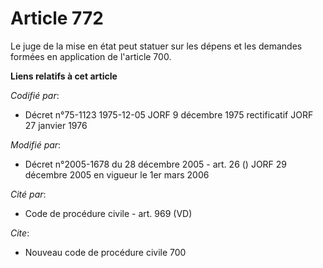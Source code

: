 # Article 772

Le juge de la mise en état peut statuer sur les dépens et les demandes formées en application de l'article 700.

**Liens relatifs à cet article**

_Codifié par_:

  - Décret n°75-1123 1975-12-05 JORF 9 décembre 1975 rectificatif JORF 27 janvier 1976

_Modifié par_:

  - Décret n°2005-1678 du 28 décembre 2005 - art. 26 () JORF 29 décembre 2005 en vigueur le 1er mars 2006

_Cité par_:

  - Code de procédure civile - art. 969 (VD)

_Cite_:

  - Nouveau code de procédure civile 700
